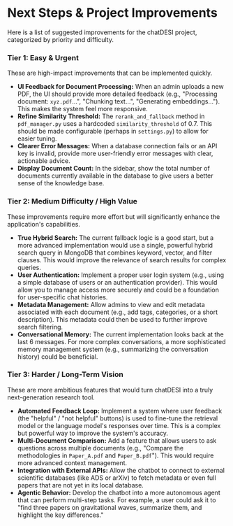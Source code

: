 # Next Steps & Project Improvements

Here is a list of suggested improvements for the chatDESI project, categorized by priority and difficulty.

### Tier 1: Easy & Urgent

These are high-impact improvements that can be implemented quickly.

* **UI Feedback for Document Processing:** When an admin uploads a new PDF, the UI should provide more detailed feedback (e.g., "Processing document: `xyz.pdf`...", "Chunking text...", "Generating embeddings..."). This makes the system feel more responsive.
* **Refine Similarity Threshold:** The `rerank_and_fallback` method in `pdf_manager.py` uses a hardcoded `similarity_threshold` of 0.7. This should be made configurable (perhaps in `settings.py`) to allow for easier tuning.
* **Clearer Error Messages:** When a database connection fails or an API key is invalid, provide more user-friendly error messages with clear, actionable advice.
* **Display Document Count:** In the sidebar, show the total number of documents currently available in the database to give users a better sense of the knowledge base.

### Tier 2: Medium Difficulty / High Value

These improvements require more effort but will significantly enhance the application's capabilities.

* **True Hybrid Search:** The current fallback logic is a good start, but a more advanced implementation would use a single, powerful hybrid search query in MongoDB that combines keyword, vector, and filter clauses. This would improve the relevance of search results for complex queries.
* **User Authentication:** Implement a proper user login system (e.g., using a simple database of users or an authentication provider). This would allow you to manage access more securely and could be a foundation for user-specific chat histories.
* **Metadata Management:** Allow admins to view and edit metadata associated with each document (e.g., add tags, categories, or a short description). This metadata could then be used to further improve search filtering.
* **Conversational Memory:** The current implementation looks back at the last 6 messages. For more complex conversations, a more sophisticated memory management system (e.g., summarizing the conversation history) could be beneficial.

### Tier 3: Harder / Long-Term Vision

These are more ambitious features that would turn chatDESI into a truly next-generation research tool.

* **Automated Feedback Loop:** Implement a system where user feedback (the "helpful" / "not helpful" buttons) is used to fine-tune the retrieval model or the language model's responses over time. This is a complex but powerful way to improve the system's accuracy.
* **Multi-Document Comparison:** Add a feature that allows users to ask questions across multiple documents (e.g., "Compare the methodologies in `Paper_A.pdf` and `Paper_B.pdf`"). This would require more advanced context management.
* **Integration with External APIs:** Allow the chatbot to connect to external scientific databases (like ADS or arXiv) to fetch metadata or even full papers that are not yet in its local database.
* **Agentic Behavior:** Develop the chatbot into a more autonomous agent that can perform multi-step tasks. For example, a user could ask it to "find three papers on gravitational waves, summarize them, and highlight the key differences."